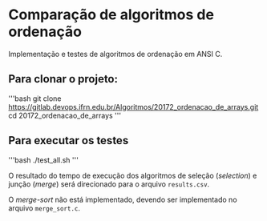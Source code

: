 # Comparação de algoritmos de ordenação

Implementação e testes de algoritmos de ordenação em ANSI C.

## Para clonar o projeto:

'''bash
git clone https://gitlab.devops.ifrn.edu.br/Algoritmos/20172_ordenacao_de_arrays.git
cd 20172_ordenacao_de_arrays
'''

## Para executar os testes

'''bash
./test_all.sh
'''

O resultado do tempo de execução dos algoritmos de seleção (_selection_) e junção (_merge_) será direcionado para o arquivo `results.csv`.

O _merge-sort_ não está implementado, devendo ser implementado no arquivo `merge_sort.c`.
